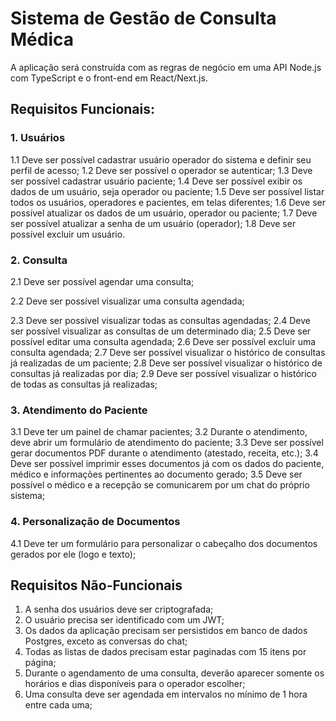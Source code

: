 # Sistema de Gestão de Consulta Médica

A aplicação será construída com as regras de negócio em uma API Node.js com TypeScript e o front-end em React/Next.js.

## Requisitos Funcionais:

### 1. Usuários

1.1 Deve ser possível cadastrar usuário operador do sistema e definir seu perfil de acesso;
1.2 Deve ser possível o operador se autenticar;
1.3 Deve ser possível cadastrar usuário paciente;
1.4 Deve ser possível exibir os dados de um usuário, seja operador ou paciente;
1.5 Deve ser possível listar todos os usuários, operadores e pacientes, em telas diferentes;
1.6 Deve ser possível atualizar os dados de um usuário, operador ou paciente;
1.7 Deve ser possível atualizar a senha de um usuário (operador);
1.8 Deve ser possível excluir um usuário.

### 2. Consulta

2.1 Deve ser possível agendar uma consulta;

2.2 Deve ser possível visualizar uma consulta agendada;

2.3 Deve ser possível visualizar todas as consultas agendadas;
2.4 Deve ser possível visualizar as consultas de um determinado dia;
2.5 Deve ser possível editar uma consulta agendada;
2.6 Deve ser possível excluir uma consulta agendada;
2.7 Deve ser possível visualizar o histórico de consultas já realizadas de um paciente;
2.8 Deve ser possível visualizar o histórico de consultas já realizadas por dia;
2.9 Deve ser possível visualizar o histórico de todas as consultas já realizadas;

### 3. Atendimento do Paciente

3.1 Deve ter um painel de chamar pacientes;
3.2 Durante o atendimento, deve abrir um formulário de atendimento do paciente;
3.3 Deve ser possível gerar documentos PDF durante o atendimento (atestado, receita, etc.);
3.4 Deve ser possível imprimir esses documentos já com os dados do paciente, médico e informações pertinentes ao documento gerado;
3.5 Deve ser possível o médico e a recepção se comunicarem por um chat do próprio sistema;

### 4. Personalização de Documentos

4.1 Deve ter um formulário para personalizar o cabeçalho dos documentos gerados por ele (logo e texto);

## Requisitos Não-Funcionais

1. A senha dos usuários deve ser criptografada;
2. O usuário precisa ser identificado com um JWT;
3. Os dados da aplicação precisam ser persistidos em banco de dados Postgres, exceto as conversas do chat;
4. Todas as listas de dados precisam estar paginadas com 15 itens por página;
5. Durante o agendamento de uma consulta, deverão aparecer somente os horários e dias disponíveis para o operador escolher;
6. Uma consulta deve ser agendada em intervalos no mínimo de 1 hora entre cada uma;
